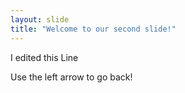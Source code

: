 ```yaml
---
layout: slide
title: "Welcome to our second slide!"
---
```

I edited this Line

Use the left arrow to go back!
